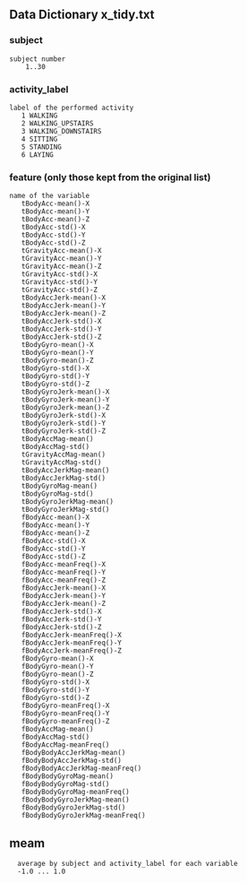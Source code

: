 ## Data Dictionary x_tidy.txt

### subject
    subject number
        1..30

### activity_label
    label of the performed activity
       1 WALKING
       2 WALKING_UPSTAIRS
       3 WALKING_DOWNSTAIRS
       4 SITTING
       5 STANDING
       6 LAYING

### feature (only those kept from the original list)
    name of the variable 
       tBodyAcc-mean()-X
       tBodyAcc-mean()-Y
       tBodyAcc-mean()-Z
       tBodyAcc-std()-X
       tBodyAcc-std()-Y
       tBodyAcc-std()-Z
       tGravityAcc-mean()-X
       tGravityAcc-mean()-Y
       tGravityAcc-mean()-Z
       tGravityAcc-std()-X
       tGravityAcc-std()-Y
       tGravityAcc-std()-Z
       tBodyAccJerk-mean()-X
       tBodyAccJerk-mean()-Y
       tBodyAccJerk-mean()-Z
       tBodyAccJerk-std()-X
       tBodyAccJerk-std()-Y
       tBodyAccJerk-std()-Z
       tBodyGyro-mean()-X
       tBodyGyro-mean()-Y
       tBodyGyro-mean()-Z
       tBodyGyro-std()-X
       tBodyGyro-std()-Y
       tBodyGyro-std()-Z
       tBodyGyroJerk-mean()-X
       tBodyGyroJerk-mean()-Y
       tBodyGyroJerk-mean()-Z
       tBodyGyroJerk-std()-X
       tBodyGyroJerk-std()-Y
       tBodyGyroJerk-std()-Z
       tBodyAccMag-mean()
       tBodyAccMag-std()
       tGravityAccMag-mean()
       tGravityAccMag-std()
       tBodyAccJerkMag-mean()
       tBodyAccJerkMag-std()
       tBodyGyroMag-mean()
       tBodyGyroMag-std()
       tBodyGyroJerkMag-mean()
       tBodyGyroJerkMag-std()
       fBodyAcc-mean()-X
       fBodyAcc-mean()-Y
       fBodyAcc-mean()-Z
       fBodyAcc-std()-X
       fBodyAcc-std()-Y
       fBodyAcc-std()-Z
       fBodyAcc-meanFreq()-X
       fBodyAcc-meanFreq()-Y
       fBodyAcc-meanFreq()-Z
       fBodyAccJerk-mean()-X
       fBodyAccJerk-mean()-Y
       fBodyAccJerk-mean()-Z
       fBodyAccJerk-std()-X
       fBodyAccJerk-std()-Y
       fBodyAccJerk-std()-Z
       fBodyAccJerk-meanFreq()-X
       fBodyAccJerk-meanFreq()-Y
       fBodyAccJerk-meanFreq()-Z
       fBodyGyro-mean()-X
       fBodyGyro-mean()-Y
       fBodyGyro-mean()-Z
       fBodyGyro-std()-X
       fBodyGyro-std()-Y
       fBodyGyro-std()-Z
       fBodyGyro-meanFreq()-X
       fBodyGyro-meanFreq()-Y
       fBodyGyro-meanFreq()-Z
       fBodyAccMag-mean()
       fBodyAccMag-std()
       fBodyAccMag-meanFreq()
       fBodyBodyAccJerkMag-mean()
       fBodyBodyAccJerkMag-std()
       fBodyBodyAccJerkMag-meanFreq()
       fBodyBodyGyroMag-mean()
       fBodyBodyGyroMag-std()
       fBodyBodyGyroMag-meanFreq()
       fBodyBodyGyroJerkMag-mean()
       fBodyBodyGyroJerkMag-std()
       fBodyBodyGyroJerkMag-meanFreq()
 
 ## meam
      average by subject and activity_label for each variable
      -1.0 ... 1.0



